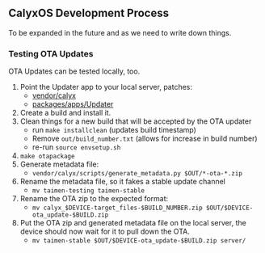 ## CalyxOS Development Process

To be expanded in the future and as we need to write down things.

### Testing OTA Updates
OTA Updates can be tested locally, too.

1. Point the Updater app to your local server, patches:
    * [vendor/calyx](uploads/47ea06ef756e29e4d8038552ba82c3d7/0001-DO-NOT-MERGE-Use-local-OTA-server-for-testing.patch)
    * [packages/apps/Updater](uploads/b7e33035a090aa3b4ed76d3b0f4a1194/0001-DO-NOT-MERGE-Allow-cleartext-traffic-for-local-OTA-t.patch)
1. Create a build and install it.
1. Clean things for a new build that will be accepted by the OTA updater
    * run `make installclean` (updates build timestamp)
    * Remove `out/build_number.txt` (allows for increase in build number)
    * re-run `source envsetup.sh`
1. `make otapackage`
1. Generate metadata file:
    * `vendor/calyx/scripts/generate_metadata.py $OUT/*-ota-*.zip`
1. Rename the metadata file, so it fakes a stable update channel
    * `mv taimen-testing taimen-stable`
1. Rename the OTA zip to the expected format:
    * `mv calyx_$DEVICE-target_files-$BUILD_NUMBER.zip $OUT/$DEVICE-ota_update-$BUILD.zip`
1. Put the OTA zip and generated metadata file on the local server, the device should now wait for it to pull down the OTA.
    * `mv taimen-stable $OUT/$DEVICE-ota_update-$BUILD.zip server/`